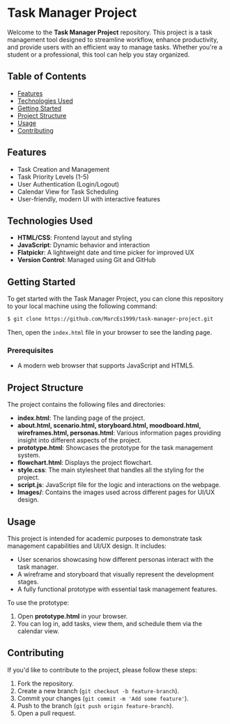 # Task Manager Project

Welcome to the **Task Manager Project** repository. This project is a task management tool designed to streamline workflow, enhance productivity, and provide users with an efficient way to manage tasks. Whether you're a student or a professional, this tool can help you stay organized.

## Table of Contents
- [Features](#features)
- [Technologies Used](#technologies-used)
- [Getting Started](#getting-started)
- [Project Structure](#project-structure)
- [Usage](#usage)
- [Contributing](#contributing)

## Features
- Task Creation and Management
- Task Priority Levels (1-5)
- User Authentication (Login/Logout)
- Calendar View for Task Scheduling
- User-friendly, modern UI with interactive features

## Technologies Used
- **HTML/CSS**: Frontend layout and styling
- **JavaScript**: Dynamic behavior and interaction
- **Flatpickr**: A lightweight date and time picker for improved UX
- **Version Control**: Managed using Git and GitHub

## Getting Started
To get started with the Task Manager Project, you can clone this repository to your local machine using the following command:

```sh
$ git clone https://github.com/MarcEs1999/task-manager-project.git
```

Then, open the `index.html` file in your browser to see the landing page.

### Prerequisites
- A modern web browser that supports JavaScript and HTML5.

## Project Structure
The project contains the following files and directories:

- **index.html**: The landing page of the project.
- **about.html, scenario.html, storyboard.html, moodboard.html, wireframes.html, personas.html**: Various information pages providing insight into different aspects of the project.
- **prototype.html**: Showcases the prototype for the task management system.
- **flowchart.html**: Displays the project flowchart.
- **style.css**: The main stylesheet that handles all the styling for the project.
- **script.js**: JavaScript file for the logic and interactions on the webpage.
- **Images/**: Contains the images used across different pages for UI/UX design.

## Usage
This project is intended for academic purposes to demonstrate task management capabilities and UI/UX design. It includes:

- User scenarios showcasing how different personas interact with the task manager.
- A wireframe and storyboard that visually represent the development stages.
- A fully functional prototype with essential task management features.

To use the prototype:
1. Open **prototype.html** in your browser.
2. You can log in, add tasks, view them, and schedule them via the calendar view.

## Contributing
If you'd like to contribute to the project, please follow these steps:
1. Fork the repository.
2. Create a new branch (`git checkout -b feature-branch`).
3. Commit your changes (`git commit -m 'Add some feature'`).
4. Push to the branch (`git push origin feature-branch`).
5. Open a pull request.
